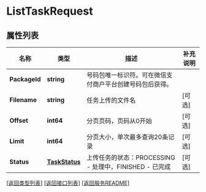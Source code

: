 # ListTaskRequest

## 属性列表

名称 | 类型 | 描述 | 补充说明
------------ | ------------- | ------------- | -------------
**PackageId** | **string** | 号码包唯一标识符。可在微信支付商户平台创建号码包后获得。 | 
**Filename** | **string** | 任务上传的文件名 | [可选] 
**Offset** | **int64** | 分页页码，页码从0开始 | [可选] 
**Limit** | **int64** | 分页大小，单次最多查询20条记录 | [可选] 
**Status** | [**TaskStatus**](TaskStatus.md) | 上传任务的状态：PROCESSING - 处理中，FINISHED - 已完成 | [可选] 

[\[返回类型列表\]](README.md#类型列表)
[\[返回接口列表\]](README.md#接口列表)
[\[返回服务README\]](README.md)


